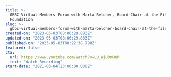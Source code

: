 ```yaml
---
title: >-
  GBBC Virtual Members Forum with Marta Belcher, Board Chair at the Filecoin
  Foundation
slug: >-
  gbbc-virtual-members-forum-with-marta-belcher-board-chair-at-the-filecoin-foundation
created-on: "2023-05-03T08:06:29.883Z"
updated-on: "2023-05-03T08:06:29.883Z"
published-on: "2023-05-03T08:22:38.798Z"
featured: false
cta:
  url: https://www.youtube.com/watch?v=LU_WjU0mUuM
  text: "Watch Recording"
start-date: "2021-03-04T23:00:00.000Z"
---
```

